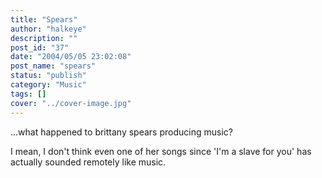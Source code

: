 ```yaml
---
title: "Spears"
author: "halkeye"
description: ""
post_id: "37"
date: "2004/05/05 23:02:08"
post_name: "spears"
status: "publish"
category: "Music"
tags: []
cover: "../cover-image.jpg"
---
```


...what happened to brittany spears producing music?

I mean, I don't think even one of her songs since 'I'm a slave for you' has actually sounded remotely like music.